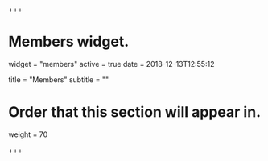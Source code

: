 +++
# Members widget.
widget = "members"
active = true
date = 2018-12-13T12:55:12

title = "Members"
subtitle = ""

# Order that this section will appear in.
weight = 70

+++


